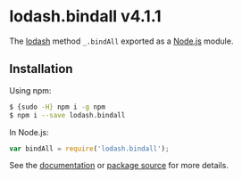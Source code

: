 # lodash.bindall v4.1.1

The [lodash](https://lodash.com/) method `_.bindAll` exported as a [Node.js](https://nodejs.org/) module.

## Installation

Using npm:
```bash
$ {sudo -H} npm i -g npm
$ npm i --save lodash.bindall
```

In Node.js:
```js
var bindAll = require('lodash.bindall');
```

See the [documentation](https://lodash.com/docs#bindAll) or [package source](https://github.com/lodash/lodash/blob/4.1.1-npm-packages/lodash.bindall) for more details.
